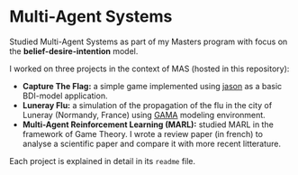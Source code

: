 # Multi-Agent Systems

Studied Multi-Agent Systems as part of my Masters program with focus on
the **belief-desire-intention** model.

I worked on three projects in the context of MAS (hosted in this repository):

- **Capture The Flag:** a simple game implemented using [jason](http://jason.sourceforge.net/wp/)
  as a basic BDI-model application.
- **Luneray Flu:** a simulation of the propagation of the flu in the city of Luneray (Normandy, France)
  using [GAMA](https://gama-platform.github.io/) modeling environment.
- **Multi-Agent Reinforcement Learning (MARL):** studied MARL in the framework of Game Theory.
  I wrote a review paper (in french) to analyse a scientific paper and compare it with more recent litterature.

Each project is explained in detail in its `readme` file.